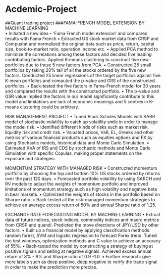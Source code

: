# Acdemic-Project
##Quant trading project
###FAMA-FRENCH MODEL EXTENSION BY MACHINE LEARNING   		
•	Initiated a new idea – ‘Fama French model extension’ and compared results with Fama French
•	Extracted US stock market data from CRSP and Compustat and normalized the original data such as price, return, capital size, book-to-market ratio, operation income etc. 
•	Applied PCA method to minimize the correlations among these factors and decided five leading contributing factors. Applied K-means clustering to construct five new portfolios due to these 5 new factors from PCA.
•	Constructed 25 small portfolios by taking 20% tail of all the stocks ordered by the five new factors. Conducted 25 linear regressions of the target portfolios against five K-mean portfolios and computed the p-value and GRS of the constructed portfolios.
•	Back-tested the five factors in Fama-French model for 30 years and compared the results with the constructed portfolio. 
•	The p-value and GSR value implied the factors in our model significantly contribute to this model and limitations are lack of economic meanings and 5 centres in K-means clustering could be arbitrary.

RISK MANAGEMENT PROJECT
•	Tuned Black Scholes Models with SABR model of stochastic volatility to catch up volatility smile in order to manage the model risk.
•	Identified different kinds of risks such as market risk, liquidity risk and credit risk. 
•	Valuated prices, VaR, EL, Greeks and other metrics of various financial products such as equities options and FX by using Stochastic models, historical data and Monte Carlo Simulation. 
•	Estimated XVA of IRS and CDS by stochastic methods and Monte Carlo Simulation with specific Copulas, making proper statements on the exposure and strategies.

MOMENTUM STRATEGY WITH MANAGED RISK	
•	Constructed momentum portfolio by choosing the top and bottom 10% US stocks ordered by returns over the past 120 days. 
•	Forecasted portfolio volatility by using GARCH and RV models to adjust the weights of momentum portfolio and improved limitations of momentum strategy such as high volatility and negative beta in bear markets.
•	Optimized the weights of stocks in the portfolio based on Sharpe ratio. 
•	Back-tested all the risk-managed momentum strategies to achieve an average excess return of 50% and annual Sharpe ratio of 1.25.

EXCHANGE RATE FORECASTING MODEL BY MACHINE LEARNING
•	Extract data of future indices, stock indices, commodity indices and macro metrics from CRSP and quandl. Predicted the move directions of JPY/USD by other factors. 
•	Built up a financial model by applying classification methods: random forest, SVM and logistic regression to forecast Forex trend. Tuned the test windows, optimization methods and C value to achieve an accuracy of 55%.
•	Back-tested the model by constructing a strategy of buying at positive signals and selling at negative signals. Achieved excess annual return of 8% - 9% and Sharpe ratio of 0.9 -1.0.
•	Further research: give more labels such as deep positive, deep negative to verify the trade signal in order to make the prediction more precise.

